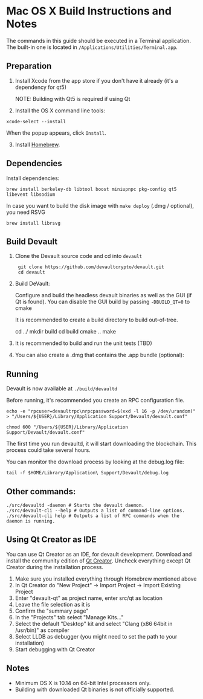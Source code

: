 Mac OS X Build Instructions and Notes
====================================
The commands in this guide should be executed in a Terminal application.
The built-in one is located in `/Applications/Utilities/Terminal.app`.

Preparation
-----------

1.  Install Xcode from the app store if you don't have it already (it's a dependency for qt5)

    NOTE: Building with Qt5 is required if using Qt

2.  Install the OS X command line tools:

`xcode-select --install`

When the popup appears, click `Install`.

3.  Install [Homebrew](http://brew.sh).

Dependencies
----------------------

Install dependencies:

    brew install berkeley-db libtool boost miniupnpc pkg-config qt5 libevent libsodium

In case you want to build the disk image with `make deploy` (.dmg / optional), you need RSVG

    brew install librsvg

Build Devault
-----------------

1. Clone the Devault source code and cd into `devault`

        git clone https://github.com/devaultcrypto/devault.git
        cd devault

2.  Build DeVault:

    Configure and build the headless devault binaries as well as the GUI (if Qt is found).
    You can disable the GUI build by passing `-DBUILD_QT=0` to cmake

    It is recommended to create a build directory to build out-of-tree.

      cd ../
      mkdir build
      cd build
      cmake ..
      make


3.  It is recommended to build and run the unit tests (TBD)
4.  You can also create a .dmg that contains the .app bundle (optional):

Running
-------

Devault is now available at `./build/devaultd` 

Before running, it's recommended you create an RPC configuration file.

    echo -e "rpcuser=devaultrpc\nrpcpassword=$(xxd -l 16 -p /dev/urandom)" > "/Users/${USER}/Library/Application Support/Devault/devault.conf"

    chmod 600 "/Users/${USER}/Library/Application Support/Devault/devault.conf"

The first time you run devaultd, it will start downloading the blockchain. This process could take several hours.

You can monitor the download process by looking at the debug.log file:

    tail -f $HOME/Library/Application\ Support/Devault/debug.log

Other commands:
-------

    ./src/devaultd -daemon # Starts the devault daemon.
    ./src/devault-cli --help # Outputs a list of command-line options.
    ./src/devault-cli help # Outputs a list of RPC commands when the daemon is running.

Using Qt Creator as IDE
------------------------
You can use Qt Creator as an IDE, for devault development.
Download and install the community edition of [Qt Creator](https://www.qt.io/download/).
Uncheck everything except Qt Creator during the installation process.

1. Make sure you installed everything through Homebrew mentioned above
2. In Qt Creator do "New Project" -> Import Project -> Import Existing Project
3. Enter "devault-qt" as project name, enter src/qt as location
4. Leave the file selection as it is
5. Confirm the "summary page"
6. In the "Projects" tab select "Manage Kits..."
7. Select the default "Desktop" kit and select "Clang (x86 64bit in /usr/bin)" as compiler
8. Select LLDB as debugger (you might need to set the path to your installation)
9. Start debugging with Qt Creator

Notes
-----

* Minimum OS X is 10.14 on 64-bit Intel processors only.
* Building with downloaded Qt binaries is not officially supported. 
